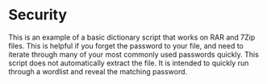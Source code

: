 # Security

This is an example of a basic dictionary script that works on RAR and 7Zip files.  This is helpful if you forget the password to your file, and need to iterate through many of your most commonly used passwords quickly. 
This script does not automatically extract the file.  It is intended to quickly run through a wordlist and reveal the matching password.  

